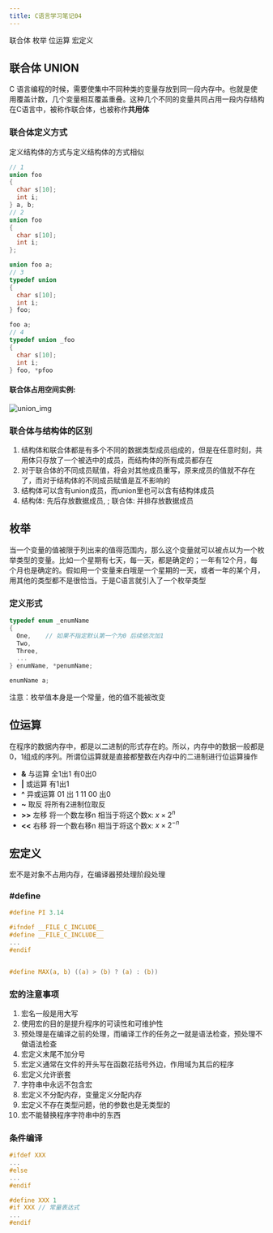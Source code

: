 ```yaml
---
title: C语言学习笔记04
---
```

联合体 枚举 位运算 宏定义

<!--more-->

## 联合体 UNION

C 语言编程的时候，需要使集中不同种类的变量存放到同一段内存中。也就是使用覆盖计数，几个变量相互覆盖重叠。这种几个不同的变量共同占用一段内存结构
在C语言中，被称作联合体，也被称作**共用体**

### 联合体定义方式

定义结构体的方式与定义结构体的方式相似

```c
// 1
union foo
{
  char s[10];
  int i;
} a, b;
// 2
union foo
{
  char s[10];
  int i;
};

union foo a;
// 3
typedef union
{
  char s[10];
  int i;
} foo;

foo a;
// 4
typedef union _foo
{
  char s[10];
  int i;
} foo, *pfoo

```

#### 联合体占用空间实例:

![union_img](/images/c/04/union_img.png)

### 联合体与结构体的区别

1. 结构体和联合体都是有多个不同的数据类型成员组成的，但是在任意时刻，共用体只存放了一个被选中的成员，而结构体的所有成员都存在
2. 对于联合体的不同成员赋值，将会对其他成员重写，原来成员的值就不存在了，而对于结构体的不同成员赋值是互不影响的
3. 结构体可以含有union成员，而union里也可以含有结构体成员
4. 结构体: 先后存放数据成员, ; 联合体: 并排存放数据成员

## 枚举

当一个变量的值被限于列出来的值得范围内，那么这个变量就可以被点以为一个枚举类型的变量。比如一个星期有七天，每一天，都是确定的；一年有12个月，每个月也是确定的。假如用一个变量来白哦是一个星期的一天，或者一年的某个月，用其他的类型都不是很恰当。于是C语言就引入了一个枚举类型

### 定义形式

```c
typedef enum _enumName
{
  One,    // 如果不指定默认第一个为0 后续依次加1
  Two,
  Three,
  ...
} enumName, *penumName;

enumName a;
```

注意：枚举值本身是一个常量，他的值不能被改变

## 位运算

在程序的数据内存中，都是以二进制的形式存在的。所以，内存中的数据一般都是0，1组成的序列。所谓位运算就是直接都整数在内存中的二进制进行位运算操作

+ **&** 与运算 全1出1 有0出0
+ **|** 或运算 有1出1
+ **^** 异或运算  01 出 1    11 00 出0
+ **~** 取反 将所有2进制位取反
+ **\>\>** 左移 将一个数左移n 相当于将这个数x:  $x \times 2^n$
+ **<<** 右移 将一个数右移n 相当于将这个数x: $x \times 2^{-n}$

## 宏定义

宏不是对象不占用内存，在编译器预处理阶段处理

### #define

```c
#define PI 3.14

#ifndef __FILE_C_INCLUDE__
#define __FILE_C_INCLUDE__
...
#endif


#define MAX(a, b) ((a) > (b) ? (a) : (b))
```

### 宏的注意事项

1. 宏名一般是用大写
2. 使用宏的目的是提升程序的可读性和可维护性
3. 预处理是在编译之前的处理，而编译工作的任务之一就是语法检查，预处理不做语法检查
4. 宏定义末尾不加分号
5. 宏定义通常在文件的开头写在函数花括号外边，作用域为其后的程序
6. 宏定义允许嵌套
7. 字符串中永远不包含宏
8. 宏定义不分配内存，变量定义分配内存
9. 宏定义不存在类型问题，他的参数也是无类型的
10. 宏不能替换程序字符串中的东西

### 条件编译

```c
#ifdef XXX
...
#else
...
#endif

#define XXX 1
#if XXX // 常量表达式
...
#endif
```




